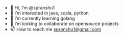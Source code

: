 - 👋 Hi, I’m @spranshu1
- 👀 I’m interested in java, scala, python
- 🌱 I’m currently learning golang
- 💞️ I’m looking to collaborate on opensource projects
- 📫 How to reach me spranshu1@gmail.com

<!---
spranshu1/spranshu1 is a ✨ special ✨ repository because its `README.md` (this file) appears on your GitHub profile.
You can click the Preview link to take a look at your changes.
--->
